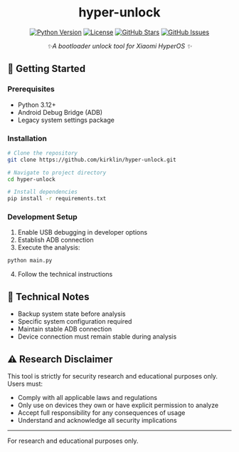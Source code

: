 <div align="center">
<h1>hyper-unlock</h1>

[![Python Version](https://img.shields.io/badge/python-3.8+-blue.svg)](https://www.python.org/downloads/)
[![License](https://img.shields.io/github/license/kirklin/hyper-unlock)](LICENSE)
[![GitHub Stars](https://img.shields.io/github/stars/kirklin/hyper-unlock)](https://github.com/kirklin/hyper-unlock/stargazers)
[![GitHub Issues](https://img.shields.io/github/issues/kirklin/hyper-unlock)](https://github.com/kirklin/hyper-unlock/issues)

_✨A bootloader unlock tool for Xiaomi HyperOS ✨_

</div>

## 🚀 Getting Started

### Prerequisites

- Python 3.12+
- Android Debug Bridge (ADB)
- Legacy system settings package

### Installation

```bash
# Clone the repository
git clone https://github.com/kirklin/hyper-unlock.git

# Navigate to project directory
cd hyper-unlock

# Install dependencies
pip install -r requirements.txt
```

### Development Setup

1. Enable USB debugging in developer options
2. Establish ADB connection
3. Execute the analysis:

```bash
python main.py
```

4. Follow the technical instructions

## 📝 Technical Notes

- Backup system state before analysis
- Specific system configuration required
- Maintain stable ADB connection
- Device connection must remain stable during analysis

## ⚠️ Research Disclaimer

This tool is strictly for security research and educational purposes only. Users must:
- Comply with all applicable laws and regulations
- Only use on devices they own or have explicit permission to analyze
- Accept full responsibility for any consequences of usage
- Understand and acknowledge all security implications

---

For research and educational purposes only. 
